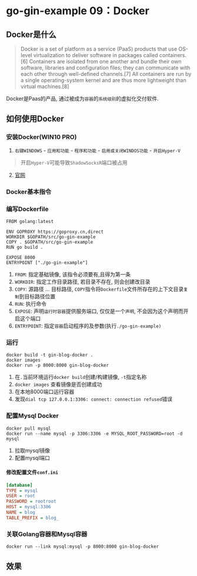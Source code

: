 # go-gin-example 09：Docker

## Docker是什么
> Docker is a set of platform as a service (PaaS) products that use OS-level virtualization to deliver software in packages called containers.[6] Containers are isolated from one another and bundle their own software, libraries and configuration files; they can communicate with each other through well-defined channels.[7] All containers are run by a single operating-system kernel and are thus more lightweight than virtual machines.[8]

Docker是Paas的产品, 通过被成为`容器`的`系统级别`的虚拟化交付软件.
## 如何使用Docker

### 安装Docker(WIN10 PRO)
1.  `右键WINDOWS` - `应用和功能` - `程序和功能` - `启用或关闭WINDOS功能` - `开启Hyper-V`
> 开启`Hyper-V`可能导致`ShadowSocksR`端口被占用
2. [官网](https://www.docker.com/get-started)
### Docker基本指令

### 编写Dockerfile
```shell
FROM golang:latest

ENV GOPROXY https://goproxy.cn,direct
WORKDIR $GOPATH/src/go-gin-example
COPY . $GOPATH/src/go-gin-example
RUN go build .

EXPOSE 8000
ENTRYPOINT ["./go-gin-example"]
```
1. `FROM`: 指定基础镜像, 该指令必须要有,且得为第一条
2. `WORKDIR`: 指定工作目录路径, 若目录不存在, 则会创建改目录
3. `COPY`: 源路径 ... 目标路径, `COPY`指令将`Dockerfile`文件所存在的上下文目录`复制`到目标路径位置
4. `RUN`: 执行命令
5. `EXPOSE`: 声明`运行时容器`提供服务端口, 仅仅是一个`声明`, 不会因为这个声明而开启这个端口
6. `ENTRYPOINT`: 指定`容器`启动程序的及参数(执行`./go-gin-example)`


### 运行
```
docker build -t gin-blog-docker .
docker images
docker run -p 8000:8000 gin-blog-docker
```
1. 在`.`当前环境运行`docker build`创建/构建镜像, `-t`指定名称
2. `docker images` 查看镜像是否创建成功
3. 在本地8000端口运行容器
4. 发现`dial tcp 127.0.0.1:3306: connect: connection refused`错误
### 配置Mysql Docker
```
docker pull mysql
docker run --name mysql -p 3306:3306 -e MYSQL_ROOT_PASSWORD=root -d mysql
```
1. 拉取mysql镜像
2. 配置mysql端口

#### 修改配置文件`conf.ini`
```ini
[database]
TYPE = mysql
USER = root
PASSWORD = rootroot
HOST = mysql:3306
NAME = blog
TABLE_PREFIX = blog_
```

### 关联Golang容器和Mysql容器
`docker run --link mysql:mysql -p 8000:8000 gin-blog-docker`
## 效果

